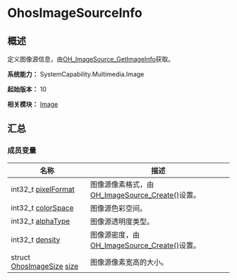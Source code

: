 # OhosImageSourceInfo


## 概述

定义图像源信息，由[OH_ImageSource_GetImageInfo](image.md#oh_imagesource_getimageinfo)获取。

**系统能力：** SystemCapability.Multimedia.Image

**起始版本：** 10

**相关模块：** [Image](image.md)


## 汇总


### 成员变量

| 名称 | 描述 | 
| -------- | -------- |
| int32_t [pixelFormat](image.md#pixelformat-33) | 图像源像素格式，由[OH_ImageSource_Create()](image.md#oh_imagesource_create)设置。 |
| int32_t [colorSpace](image.md#colorspace) | 图像源色彩空间。 |
| int32_t [alphaType](image.md#alphatype) | 图像源透明度类型。 |
| int32_t [density](image.md#density-22) | 图像源密度，由 [OH_ImageSource_Create()](image.md#oh_imagesource_create)设置。 |
| struct [OhosImageSize](_ohos_image_size.md) [size](image.md#size-37) | 图像源像素宽高的大小。 |
